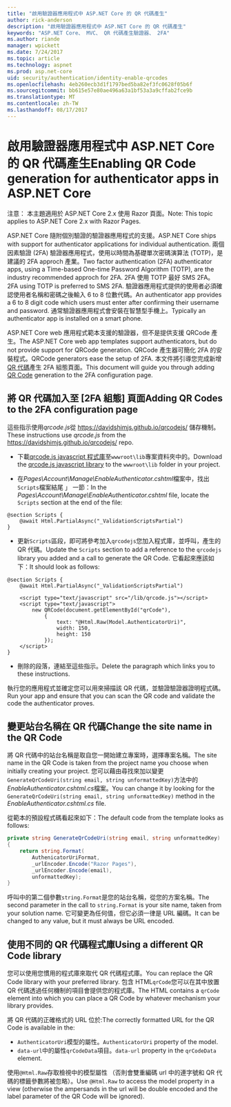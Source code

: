 ```yaml
---
title: "啟用驗證器應用程式中 ASP.NET Core 的 QR 代碼產生"
author: rick-anderson
description: "啟用驗證器應用程式中 ASP.NET Core 的 QR 代碼產生"
keywords: "ASP.NET Core、 MVC、 QR 代碼產生驗證器、 2FA"
ms.author: riande
manager: wpickett
ms.date: 7/24/2017
ms.topic: article
ms.technology: aspnet
ms.prod: asp.net-core
uid: security/authentication/identity-enable-qrcodes
ms.openlocfilehash: 4eb260ecb3d1f1797bed5ba82ef3fc0628f05b6f
ms.sourcegitcommit: bb615e57e80ae496a63a1bf53a3a9cffab2fce9b
ms.translationtype: MT
ms.contentlocale: zh-TW
ms.lasthandoff: 08/17/2017
---
```

# <a name="enabling-qr-code-generation-for-authenticator-apps-in-aspnet-core"></a><span data-ttu-id="e930a-104">啟用驗證器應用程式中 ASP.NET Core 的 QR 代碼產生</span><span class="sxs-lookup"><span data-stu-id="e930a-104">Enabling QR Code generation for authenticator apps in ASP.NET Core</span></span>

<span data-ttu-id="e930a-105">注意： 本主題適用於 ASP.NET Core 2.x 使用 Razor 頁面。</span><span class="sxs-lookup"><span data-stu-id="e930a-105">Note: This topic applies to ASP.NET Core 2.x with Razor Pages.</span></span>

<span data-ttu-id="e930a-106">ASP.NET Core 隨附個別驗證的驗證器應用程式的支援。</span><span class="sxs-lookup"><span data-stu-id="e930a-106">ASP.NET Core ships with support for authenticator applications for individual authentication.</span></span> <span data-ttu-id="e930a-107">兩個因素驗證 (2FA) 驗證器應用程式，使用以時間為基礎單次密碼演算法 (TOTP)，是建議的 2FA approch 產業。</span><span class="sxs-lookup"><span data-stu-id="e930a-107">Two factor authentication (2FA) authenticator apps, using a Time-based One-time Password Algorithm (TOTP), are the industry recommended approch for 2FA.</span></span> <span data-ttu-id="e930a-108">2FA 使用 TOTP 最好 SMS 2FA。</span><span class="sxs-lookup"><span data-stu-id="e930a-108">2FA using TOTP is preferred to SMS 2FA.</span></span> <span data-ttu-id="e930a-109">驗證器應用程式提供的使用者必須確認使用者名稱和密碼之後輸入 6 to 8 位數代碼。</span><span class="sxs-lookup"><span data-stu-id="e930a-109">An authenticator app provides a 6 to 8 digit code which users must enter after confirming their username and password.</span></span> <span data-ttu-id="e930a-110">通常驗證器應用程式會安裝在智慧型手機上。</span><span class="sxs-lookup"><span data-stu-id="e930a-110">Typically an authenticator app is installed on a smart phone.</span></span>

<span data-ttu-id="e930a-111">ASP.NET Core web 應用程式範本支援的驗證器，但不是提供支援 QRCode 產生。</span><span class="sxs-lookup"><span data-stu-id="e930a-111">The ASP.NET Core web app templates support authenticators, but do not provide support for QRCode generation.</span></span> <span data-ttu-id="e930a-112">QRCode 產生器可簡化 2FA 的安裝程式。</span><span class="sxs-lookup"><span data-stu-id="e930a-112">QRCode generators ease the setup of 2FA.</span></span> <span data-ttu-id="e930a-113">本文件將引導您完成新增[QR 代碼](https://wikipedia.org/wiki/QR_code)產生 2FA 組態頁面。</span><span class="sxs-lookup"><span data-stu-id="e930a-113">This document will guide you through adding [QR Code](https://wikipedia.org/wiki/QR_code) generation to the 2FA configuration page.</span></span>

## <a name="adding-qr-codes-to-the-2fa-configuration-page"></a><span data-ttu-id="e930a-114">將 QR 代碼加入至 [2FA 組態] 頁面</span><span class="sxs-lookup"><span data-stu-id="e930a-114">Adding QR Codes to the 2FA configuration page</span></span>

<span data-ttu-id="e930a-115">這些指示使用*qrcode.js*從 https://davidshimjs.github.io/qrcodejs/ 儲存機制。</span><span class="sxs-lookup"><span data-stu-id="e930a-115">These instructions use *qrcode.js* from the https://davidshimjs.github.io/qrcodejs/ repo.</span></span>

* <span data-ttu-id="e930a-116">下載[qrcode.js javascript 程式庫](https://davidshimjs.github.io/qrcodejs/)至`wwwroot\lib`專案資料夾中的。</span><span class="sxs-lookup"><span data-stu-id="e930a-116">Download the  [qrcode.js javascript library](https://davidshimjs.github.io/qrcodejs/) to the `wwwroot\lib` folder in your project.</span></span>

* <span data-ttu-id="e930a-117">在*Pages\Account\Manage\EnableAuthenticator.cshtml*檔案中，找出`Scripts`檔案結尾 」 一節：</span><span class="sxs-lookup"><span data-stu-id="e930a-117">In the *Pages\Account\Manage\EnableAuthenticator.cshtml* file, locate the `Scripts` section at the end of the file:</span></span>

```cshtml
@section Scripts {
    @await Html.PartialAsync("_ValidationScriptsPartial")
}
```

* <span data-ttu-id="e930a-118">更新`Scripts`區段，即可將參考加入`qrcodejs`您加入程式庫，並呼叫，產生的 QR 代碼。</span><span class="sxs-lookup"><span data-stu-id="e930a-118">Update the `Scripts` section to add a reference to the `qrcodejs` library you added and a call to generate the QR Code.</span></span> <span data-ttu-id="e930a-119">它看起來應該如下：</span><span class="sxs-lookup"><span data-stu-id="e930a-119">It should look as follows:</span></span>

```cshtml
@section Scripts {
    @await Html.PartialAsync("_ValidationScriptsPartial")

    <script type="text/javascript" src="/lib/qrcode.js"></script>
    <script type="text/javascript">
        new QRCode(document.getElementById("qrCode"),
            {
                text: "@Html.Raw(Model.AuthenticatorUri)",
                width: 150,
                height: 150
            });
    </script>
}
```

* <span data-ttu-id="e930a-120">刪除的段落，連結至這些指示。</span><span class="sxs-lookup"><span data-stu-id="e930a-120">Delete the paragraph which links you to these instructions.</span></span>

<span data-ttu-id="e930a-121">執行您的應用程式並確定您可以用來掃描該 QR 代碼，並驗證驗證器證明程式碼。</span><span class="sxs-lookup"><span data-stu-id="e930a-121">Run your app and ensure that you can scan the QR code and validate the code the authenticator proves.</span></span>

## <a name="change-the-site-name-in-the-qr-code"></a><span data-ttu-id="e930a-122">變更站台名稱在 QR 代碼</span><span class="sxs-lookup"><span data-stu-id="e930a-122">Change the site name in the QR Code</span></span>

<span data-ttu-id="e930a-123">將 QR 代碼中的站台名稱是取自您一開始建立專案時，選擇專案名稱。</span><span class="sxs-lookup"><span data-stu-id="e930a-123">The site name in the QR Code is taken from the project name you choose when initially creating your project.</span></span> <span data-ttu-id="e930a-124">您可以藉由尋找來加以變更`GenerateQrCodeUri(string email, string unformattedKey)`方法中的*EnableAuthenticator.cshtml.cs*檔案。</span><span class="sxs-lookup"><span data-stu-id="e930a-124">You can change it by looking for the `GenerateQrCodeUri(string email, string unformattedKey)` method in  the *EnableAuthenticator.cshtml.cs* file.</span></span> 

<span data-ttu-id="e930a-125">從範本的預設程式碼看起來如下：</span><span class="sxs-lookup"><span data-stu-id="e930a-125">The default code from the template looks as follows:</span></span>

```c#
private string GenerateQrCodeUri(string email, string unformattedKey)
{
    return string.Format(
        AuthenicatorUriFormat,
        _urlEncoder.Encode("Razor Pages"),
        _urlEncoder.Encode(email),
        unformattedKey);
}
```

<span data-ttu-id="e930a-126">呼叫中的第二個參數`string.Format`是您的站台名稱，從您的方案名稱。</span><span class="sxs-lookup"><span data-stu-id="e930a-126">The second parameter in the call to `string.Format` is your site name, taken from your solution name.</span></span> <span data-ttu-id="e930a-127">它可變更為任何值，但它必須一律是 URL 編碼。</span><span class="sxs-lookup"><span data-stu-id="e930a-127">It can be changed to any value, but it must always be URL encoded.</span></span>

## <a name="using-a-different-qr-code-library"></a><span data-ttu-id="e930a-128">使用不同的 QR 代碼程式庫</span><span class="sxs-lookup"><span data-stu-id="e930a-128">Using a different QR Code library</span></span>

<span data-ttu-id="e930a-129">您可以使用您慣用的程式庫來取代 QR 代碼程式庫。</span><span class="sxs-lookup"><span data-stu-id="e930a-129">You can replace the QR Code library with your preferred library.</span></span> <span data-ttu-id="e930a-130">包含 HTML`qrCode`您可以在其中放置 QR 代碼透過任何機制的項目會提供您的程式庫。</span><span class="sxs-lookup"><span data-stu-id="e930a-130">The HTML contains a `qrCode` element into which you can place a QR Code by whatever mechanism your library provides.</span></span>

<span data-ttu-id="e930a-131">將 QR 代碼的正確格式的 URL 位於:</span><span class="sxs-lookup"><span data-stu-id="e930a-131">The correctly formatted URL for the QR Code is available in the:</span></span>

* <span data-ttu-id="e930a-132">`AuthenticatorUri`模型的屬性。</span><span class="sxs-lookup"><span data-stu-id="e930a-132">`AuthenticatorUri` property of the model.</span></span>
* <span data-ttu-id="e930a-133">`data-url`中的屬性`qrCodeData`項目。</span><span class="sxs-lookup"><span data-stu-id="e930a-133">`data-url` property in the `qrCodeData` element.</span></span> 

<span data-ttu-id="e930a-134">使用`@Html.Raw`存取檢視中的模型屬性 （否則會雙重編碼 url 中的連字號和 QR 代碼的標籤參數將被忽略）。</span><span class="sxs-lookup"><span data-stu-id="e930a-134">Use `@Html.Raw` to access the model property in a view (otherwise the ampersands in the url will be double encoded and the label parameter of the QR Code will be ignored).</span></span>
